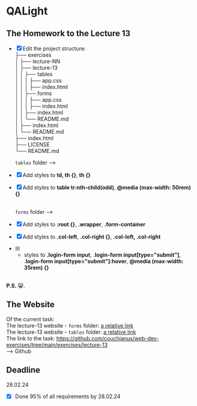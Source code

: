 # QALight
## The Homework to the Lecture 13

- [x] Edit the project structure:<br>
├── exercises<br>
│   ├── lecture-NN<br>
│   ├── lecture-13<br>
│   │   ├── tables<br>
│   │   │     ├── app.css<br>
│   │   │     ├── index.html<br>
│   │   ├── forms<br>
│   │   │     ├── app.css<br>
│   │   │     ├── index.html<br>
│   │   ├── index.html<br>
│   │   └── README.md<br>
│   ├── index.html <br>
│   └── README.md<br>
├── index.html<br>
├── LICENSE<br>
└── README.md<br>

  `tables` folder --> <br>
- [x]  Add styles to **td, th {}**, **th {}**<br>
- [x] Add styles to **table tr:nth-child(odd)**, **@media (max-width: 50rem) {}**
<br><br>

  `forms` folder --> <br>
- [x] Add styles to **:root {}**, **.wrapper**, **.form-container** <br>
- [x] Add styles to  **.col-left**, **.col-right {}**, **.col-left, .col-right**
- [x] + styles to **.login-form input**, **.login-form input[type="submit"]**, .**login-form input[type="submit"]:hover**, **@media (max-width: 35rem) {}**
<br><br>

**P.S.** 😸.

## The Website
Of the current task: <br>
The lecture-13 website - `forms` folder: [a relative link](./forms/index.html)<br>
The lecture-13 website - `tables` folder: [a relative link](./tables/index.html)<br>
The link to the task: https://github.com/couchjanus/web-dev-exercises/tree/main/exercises/lecture-13
<br />
--> Github

## Deadline
28.02.24 <br />

- [x] Done 95% of all requirements by 28.02.24